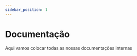 ```yaml
---
sidebar_position: 1
---
```


# Documentação

Aqui vamos colocar todas as nossas documentações internas
